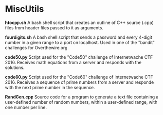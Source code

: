 # MiscUtils

__htocpp.sh__
A bash shell script that creates an outline of C++ source (.cpp) files from header files passed to it as arguments.

__fourdigits.sh__
A bash shell script that sends a password and every 4-digit number in a given range to a port on localhost. Used in one of the "bandit" challenges for Overthewire.org.

__code50.py__
Script used for the "Code50" challenge of Internetwache CTF 2016. Receives math equations from a server and responds with the solutions.

__code60.py__
Script used for the "Code60" challenge of Internetwache CTF 2016. Receives a sequence of prime numbers from a server and responde with the next prime number in the sequence.

__RandGen.cpp__
Source code for a program to generate a text file containing a user-defined number of random numbers, within a user-defined range, with one number per line.
